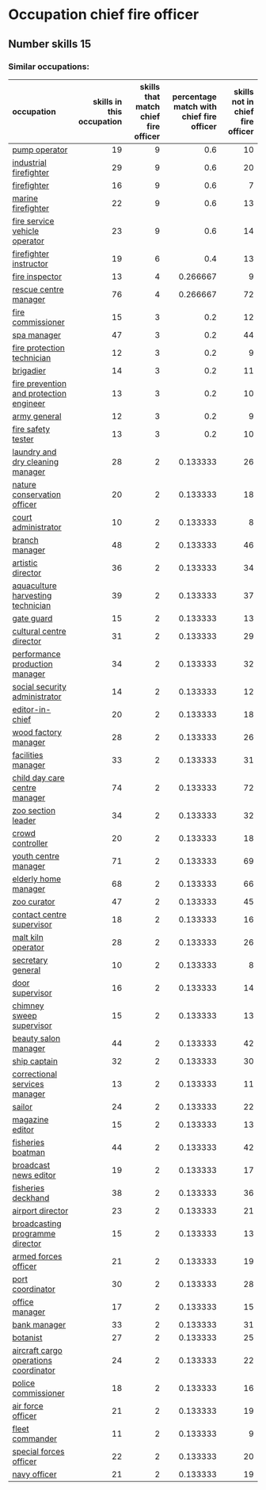 # Occupation chief fire officer
## Number skills 15
### Similar occupations:
| occupation                                                                            |   skills in this occupation |   skills that match chief fire officer |   percentage match with chief fire officer |   skills not in chief fire officer |
|:--------------------------------------------------------------------------------------|----------------------------:|---------------------------------------:|-------------------------------------------:|-----------------------------------:|
| [pump operator](pump_operator.md)                                                     |                          19 |                                      9 |                                   0.6      |                                 10 |
| [industrial firefighter](industrial_firefighter.md)                                   |                          29 |                                      9 |                                   0.6      |                                 20 |
| [firefighter](firefighter.md)                                                         |                          16 |                                      9 |                                   0.6      |                                  7 |
| [marine firefighter](marine_firefighter.md)                                           |                          22 |                                      9 |                                   0.6      |                                 13 |
| [fire service vehicle operator](fire_service_vehicle_operator.md)                     |                          23 |                                      9 |                                   0.6      |                                 14 |
| [firefighter instructor](firefighter_instructor.md)                                   |                          19 |                                      6 |                                   0.4      |                                 13 |
| [fire inspector](fire_inspector.md)                                                   |                          13 |                                      4 |                                   0.266667 |                                  9 |
| [rescue centre manager](rescue_centre_manager.md)                                     |                          76 |                                      4 |                                   0.266667 |                                 72 |
| [fire commissioner](fire_commissioner.md)                                             |                          15 |                                      3 |                                   0.2      |                                 12 |
| [spa manager](spa_manager.md)                                                         |                          47 |                                      3 |                                   0.2      |                                 44 |
| [fire protection technician](fire_protection_technician.md)                           |                          12 |                                      3 |                                   0.2      |                                  9 |
| [brigadier](brigadier.md)                                                             |                          14 |                                      3 |                                   0.2      |                                 11 |
| [fire prevention and protection engineer](fire_prevention_and_protection_engineer.md) |                          13 |                                      3 |                                   0.2      |                                 10 |
| [army general](army_general.md)                                                       |                          12 |                                      3 |                                   0.2      |                                  9 |
| [fire safety tester](fire_safety_tester.md)                                           |                          13 |                                      3 |                                   0.2      |                                 10 |
| [laundry and dry cleaning manager](laundry_and_dry_cleaning_manager.md)               |                          28 |                                      2 |                                   0.133333 |                                 26 |
| [nature conservation officer](nature_conservation_officer.md)                         |                          20 |                                      2 |                                   0.133333 |                                 18 |
| [court administrator](court_administrator.md)                                         |                          10 |                                      2 |                                   0.133333 |                                  8 |
| [branch manager](branch_manager.md)                                                   |                          48 |                                      2 |                                   0.133333 |                                 46 |
| [artistic director](artistic_director.md)                                             |                          36 |                                      2 |                                   0.133333 |                                 34 |
| [aquaculture harvesting technician](aquaculture_harvesting_technician.md)             |                          39 |                                      2 |                                   0.133333 |                                 37 |
| [gate guard](gate_guard.md)                                                           |                          15 |                                      2 |                                   0.133333 |                                 13 |
| [cultural centre director](cultural_centre_director.md)                               |                          31 |                                      2 |                                   0.133333 |                                 29 |
| [performance production manager](performance_production_manager.md)                   |                          34 |                                      2 |                                   0.133333 |                                 32 |
| [social security administrator](social_security_administrator.md)                     |                          14 |                                      2 |                                   0.133333 |                                 12 |
| [editor-in-chief](editor-in-chief.md)                                                 |                          20 |                                      2 |                                   0.133333 |                                 18 |
| [wood factory manager](wood_factory_manager.md)                                       |                          28 |                                      2 |                                   0.133333 |                                 26 |
| [facilities manager](facilities_manager.md)                                           |                          33 |                                      2 |                                   0.133333 |                                 31 |
| [child day care centre manager](child_day_care_centre_manager.md)                     |                          74 |                                      2 |                                   0.133333 |                                 72 |
| [zoo section leader](zoo_section_leader.md)                                           |                          34 |                                      2 |                                   0.133333 |                                 32 |
| [crowd controller](crowd_controller.md)                                               |                          20 |                                      2 |                                   0.133333 |                                 18 |
| [youth centre manager](youth_centre_manager.md)                                       |                          71 |                                      2 |                                   0.133333 |                                 69 |
| [elderly home manager](elderly_home_manager.md)                                       |                          68 |                                      2 |                                   0.133333 |                                 66 |
| [zoo curator](zoo_curator.md)                                                         |                          47 |                                      2 |                                   0.133333 |                                 45 |
| [contact centre supervisor](contact_centre_supervisor.md)                             |                          18 |                                      2 |                                   0.133333 |                                 16 |
| [malt kiln operator](malt_kiln_operator.md)                                           |                          28 |                                      2 |                                   0.133333 |                                 26 |
| [secretary general](secretary_general.md)                                             |                          10 |                                      2 |                                   0.133333 |                                  8 |
| [door supervisor](door_supervisor.md)                                                 |                          16 |                                      2 |                                   0.133333 |                                 14 |
| [chimney sweep supervisor](chimney_sweep_supervisor.md)                               |                          15 |                                      2 |                                   0.133333 |                                 13 |
| [beauty salon manager](beauty_salon_manager.md)                                       |                          44 |                                      2 |                                   0.133333 |                                 42 |
| [ship captain](ship_captain.md)                                                       |                          32 |                                      2 |                                   0.133333 |                                 30 |
| [correctional services manager](correctional_services_manager.md)                     |                          13 |                                      2 |                                   0.133333 |                                 11 |
| [sailor](sailor.md)                                                                   |                          24 |                                      2 |                                   0.133333 |                                 22 |
| [magazine editor](magazine_editor.md)                                                 |                          15 |                                      2 |                                   0.133333 |                                 13 |
| [fisheries boatman](fisheries_boatman.md)                                             |                          44 |                                      2 |                                   0.133333 |                                 42 |
| [broadcast news editor](broadcast_news_editor.md)                                     |                          19 |                                      2 |                                   0.133333 |                                 17 |
| [fisheries deckhand](fisheries_deckhand.md)                                           |                          38 |                                      2 |                                   0.133333 |                                 36 |
| [airport director](airport_director.md)                                               |                          23 |                                      2 |                                   0.133333 |                                 21 |
| [broadcasting programme director](broadcasting_programme_director.md)                 |                          15 |                                      2 |                                   0.133333 |                                 13 |
| [armed forces officer](armed_forces_officer.md)                                       |                          21 |                                      2 |                                   0.133333 |                                 19 |
| [port coordinator](port_coordinator.md)                                               |                          30 |                                      2 |                                   0.133333 |                                 28 |
| [office manager](office_manager.md)                                                   |                          17 |                                      2 |                                   0.133333 |                                 15 |
| [bank manager](bank_manager.md)                                                       |                          33 |                                      2 |                                   0.133333 |                                 31 |
| [botanist](botanist.md)                                                               |                          27 |                                      2 |                                   0.133333 |                                 25 |
| [aircraft cargo operations coordinator](aircraft_cargo_operations_coordinator.md)     |                          24 |                                      2 |                                   0.133333 |                                 22 |
| [police commissioner](police_commissioner.md)                                         |                          18 |                                      2 |                                   0.133333 |                                 16 |
| [air force officer](air_force_officer.md)                                             |                          21 |                                      2 |                                   0.133333 |                                 19 |
| [fleet commander](fleet_commander.md)                                                 |                          11 |                                      2 |                                   0.133333 |                                  9 |
| [special forces officer](special_forces_officer.md)                                   |                          22 |                                      2 |                                   0.133333 |                                 20 |
| [navy officer](navy_officer.md)                                                       |                          21 |                                      2 |                                   0.133333 |                                 19 |
